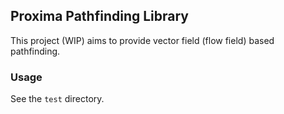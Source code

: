 ## Proxima Pathfinding Library

This project (WIP) aims to provide vector field (flow field) based pathfinding.

### Usage
See the `test` directory.